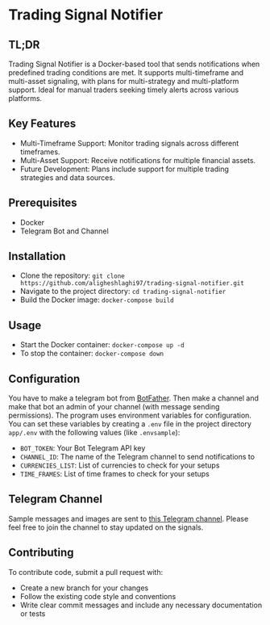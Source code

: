 # Trading Signal Notifier

## TL;DR
Trading Signal Notifier is a Docker-based tool that sends notifications when predefined trading conditions are met. It supports multi-timeframe and multi-asset signaling, with plans for multi-strategy and multi-platform support. Ideal for manual traders seeking timely alerts across various platforms.

## Key Features
* Multi-Timeframe Support: Monitor trading signals across different timeframes.
* Multi-Asset Support: Receive notifications for multiple financial assets.
* Future Development: Plans include support for multiple trading strategies and data sources.

## Prerequisites
* Docker
* Telegram Bot and Channel

## Installation
* Clone the repository: `git clone https://github.com/aligheshlaghi97/trading-signal-notifier.git`
* Navigate to the project directory: `cd trading-signal-notifier`
* Build the Docker image: `docker-compose build`

## Usage
* Start the Docker container: `docker-compose up -d`
* To stop the container: `docker-compose down`

## Configuration
You have to make a telegram bot from [BotFather](https://t.me/BotFather). Then make a channel and make that bot an admin of your channel (with message sending permissions).
The program uses environment variables for configuration. You can set these variables by creating a `.env` file in the project directory `app/.env` with the following values (like `.envsample`):

* `BOT_TOKEN`: Your Bot Telegram API key
* `CHANNEL_ID`: The name of the Telegram channel to send notifications to
* `CURRENCIES_LIST`: List of currencies to check for your setups
* `TIME_FRAMES`: List of time frames to check for your setups

## Telegram Channel
Sample messages and images are sent to [this Telegram channel](https://t.me/alligator_signal).
Please feel free to join the channel to stay updated on the signals.

## Contributing
To contribute code, submit a pull request with:

* Create a new branch for your changes
* Follow the existing code style and conventions
* Write clear commit messages and include any necessary documentation or tests
